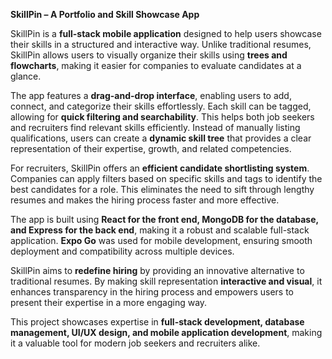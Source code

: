 **SkillPin – A Portfolio and Skill Showcase App**  

SkillPin is a **full-stack mobile application** designed to help users showcase their skills in a structured and interactive way. Unlike traditional resumes, SkillPin allows users to visually organize their skills using **trees and flowcharts**, making it easier for companies to evaluate candidates at a glance.  

The app features a **drag-and-drop interface**, enabling users to add, connect, and categorize their skills effortlessly. Each skill can be tagged, allowing for **quick filtering and searchability**. This helps both job seekers and recruiters find relevant skills efficiently. Instead of manually listing qualifications, users can create a **dynamic skill tree** that provides a clear representation of their expertise, growth, and related competencies.  

For recruiters, SkillPin offers an **efficient candidate shortlisting system**. Companies can apply filters based on specific skills and tags to identify the best candidates for a role. This eliminates the need to sift through lengthy resumes and makes the hiring process faster and more effective.  

The app is built using **React for the front end, MongoDB for the database, and Express for the back end**, making it a robust and scalable full-stack application. **Expo Go** was used for mobile development, ensuring smooth deployment and compatibility across multiple devices.  

SkillPin aims to **redefine hiring** by providing an innovative alternative to traditional resumes. By making skill representation **interactive and visual**, it enhances transparency in the hiring process and empowers users to present their expertise in a more engaging way.  

This project showcases expertise in **full-stack development, database management, UI/UX design, and mobile application development**, making it a valuable tool for modern job seekers and recruiters alike.
